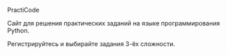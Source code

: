 PractiCode

Сайт для решения практических заданий на языке программирования Python.

Регистрируйтесь и выбирайте задания 3-ёх сложности.
